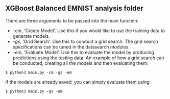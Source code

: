 ## XGBoost Balanced EMNIST analysis folder
There are three arguments to be passed into the main function:
* *-cm*, 'Create Model'. Use this if you would like to use the training data to generate models.
* *-gs*, 'Grid Search'. Use this to conduct a grid search. The grid search specifications can be tuned in the datasearch modules.
* *-em*, 'Evaluate Model'. Use this to evaluate the model by producing predictions using the testing data.
An example of how a grid search can be conducted, creating all the models and then evaluating them:
```
$ python3 main.py -cm -gs -em
``` 
If the models are already saved, you can simply evaluate them using:
```
$ python3 main.py -gs -em
```
